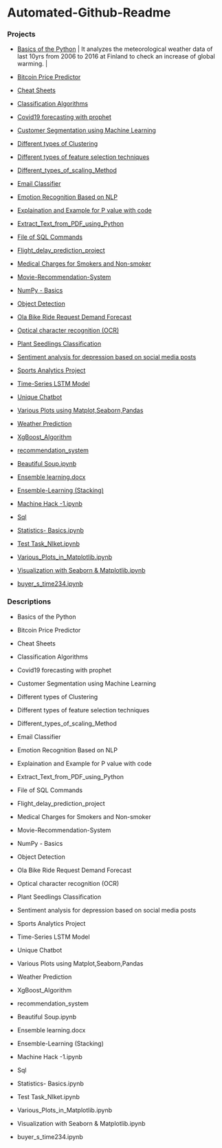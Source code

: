 # Automated-Github-Readme


### Projects
<!-- Projects start -->
- [Basics of the Python](/Niketkumardheeryan/Hands-on-ML-Basic-to-Advance-/tree/master/Basics%20of%20the%20Python) |   It analyzes the meteorological weather data of last 10yrs from 2006 to 2016 at Finland to check an increase of global warming.   |

- [Bitcoin Price Predictor](/Niketkumardheeryan/Hands-on-ML-Basic-to-Advance-/tree/master/Bitcoin%20Price%20Predictor)

- [Cheat Sheets](/Niketkumardheeryan/Hands-on-ML-Basic-to-Advance-/tree/master/Cheat%20Sheets)

- [Classification Algorithms](/Niketkumardheeryan/Hands-on-ML-Basic-to-Advance-/tree/master/Classification%20Algorithms)

- [Covid19 forecasting with prophet](/Niketkumardheeryan/Hands-on-ML-Basic-to-Advance-/tree/master/Covid19%20forecasting%20with%20prophet)

- [Customer Segmentation using Machine Learning](/Niketkumardheeryan/Hands-on-ML-Basic-to-Advance-/tree/master/Customer%20Segmentation%20using%20Machine%20Learning)

- [Different types of Clustering](/Niketkumardheeryan/Hands-on-ML-Basic-to-Advance-/tree/master/Different%20types%20of%20Clustering)

- [Different types of feature selection techniques](/Niketkumardheeryan/Hands-on-ML-Basic-to-Advance-/tree/master/Different%20types%20of%20feature%20selection%20techniques)

- [Different_types_of_scaling_Method](/Niketkumardheeryan/Hands-on-ML-Basic-to-Advance-/tree/master/Different_types_of_scaling_Method)

- [Email Classifier](/Niketkumardheeryan/Hands-on-ML-Basic-to-Advance-/tree/master/Email%20Classifier)

- [Emotion Recognition Based on NLP](/Niketkumardheeryan/Hands-on-ML-Basic-to-Advance-/tree/master/Emotion%20Recognition%20Based%20on%20NLP)

- [Explaination and Example for P value with code](/Niketkumardheeryan/Hands-on-ML-Basic-to-Advance-/tree/master/Explaination%20and%20Example%20for%20P%20value%20with%20code)

- [Extract_Text_from_PDF_using_Python](/Niketkumardheeryan/Hands-on-ML-Basic-to-Advance-/tree/master/Extract_Text_from_PDF_using_Python)

- [File of SQL Commands](/Niketkumardheeryan/Hands-on-ML-Basic-to-Advance-/tree/master/File%20of%20SQL%20Commands)

- [Flight_delay_prediction_project](/Niketkumardheeryan/Hands-on-ML-Basic-to-Advance-/tree/master/Flight_delay_prediction_project)

- [Medical Charges for Smokers and Non-smoker](/Niketkumardheeryan/Hands-on-ML-Basic-to-Advance-/tree/master/Medical%20Charges%20for%20Smokers%20and%20Non-smoker)

- [Movie-Recommendation-System](/Niketkumardheeryan/Hands-on-ML-Basic-to-Advance-/tree/master/Movie-Recommendation-System)

- [NumPy - Basics](/Niketkumardheeryan/Hands-on-ML-Basic-to-Advance-/tree/master/NumPy%20-%20Basics)

- [Object Detection](/Niketkumardheeryan/Hands-on-ML-Basic-to-Advance-/tree/master/Object%20Detection)

- [Ola Bike Ride Request Demand Forecast](/Niketkumardheeryan/Hands-on-ML-Basic-to-Advance-/tree/master/Ola%20Bike%20Ride%20Request%20Demand%20Forecast)

- [Optical character recognition (OCR)](/Niketkumardheeryan/Hands-on-ML-Basic-to-Advance-/tree/master/Optical%20character%20recognition%20(OCR))

- [Plant Seedlings Classification](/Niketkumardheeryan/Hands-on-ML-Basic-to-Advance-/tree/master/Plant%20Seedlings%20Classification)

- [Sentiment analysis for depression based on social media posts](/Niketkumardheeryan/Hands-on-ML-Basic-to-Advance-/tree/master/Sentiment%20analysis%20for%20depression%20based%20on%20social%20media%20posts)

- [Sports Analytics Project](/Niketkumardheeryan/Hands-on-ML-Basic-to-Advance-/tree/master/Sports%20Analytics%20Project)

- [Time-Series LSTM Model](/Niketkumardheeryan/Hands-on-ML-Basic-to-Advance-/tree/master/Time-Series%20LSTM%20Model)

- [Unique Chatbot](/Niketkumardheeryan/Hands-on-ML-Basic-to-Advance-/tree/master/Unique%20Chatbot)

- [Various Plots using Matplot,Seaborn,Pandas](/Niketkumardheeryan/Hands-on-ML-Basic-to-Advance-/tree/master/Various%20Plots%20using%20Matplot%2CSeaborn%2CPandas)

- [Weather Prediction](/Niketkumardheeryan/Hands-on-ML-Basic-to-Advance-/tree/master/Weather%20Prediction)

- [XgBoost_Algorithm](/Niketkumardheeryan/Hands-on-ML-Basic-to-Advance-/tree/master/XgBoost_Algorithm)

- [recommendation_system](/Niketkumardheeryan/Hands-on-ML-Basic-to-Advance-/tree/master/recommendation_system)

- [Beautiful Soup.ipynb](/Niketkumardheeryan/Hands-on-ML-Basic-to-Advance-/blob/master/Beautiful%20Soup.ipynb)

- [Ensemble learning.docx](/Niketkumardheeryan/Hands-on-ML-Basic-to-Advance-/blob/master/Ensemble%20learning.docx)

- [Ensemble-Learning (Stacking)](/Niketkumardheeryan/Hands-on-ML-Basic-to-Advance-/blob/master/Ensemble-Learning%20(Stacking))

- [Machine Hack -1.ipynb](/Niketkumardheeryan/Hands-on-ML-Basic-to-Advance-/blob/master/Machine%20Hack%20-1.ipynb)

- [Sql](/Niketkumardheeryan/Hands-on-ML-Basic-to-Advance-/blob/master/Sql)

- [Statistics- Basics.ipynb](/Niketkumardheeryan/Hands-on-ML-Basic-to-Advance-/blob/master/Statistics-%20Basics.ipynb)

- [Test Task_NIket.ipynb](/Niketkumardheeryan/Hands-on-ML-Basic-to-Advance-/blob/master/Test%20Task_NIket.ipynb)

- [Various_Plots_in_Matplotlib.ipynb](/Niketkumardheeryan/Hands-on-ML-Basic-to-Advance-/blob/master/Various_Plots_in_Matplotlib.ipynb)

- [Visualization  with Seaborn & Matplotlib.ipynb](/Niketkumardheeryan/Hands-on-ML-Basic-to-Advance-/blob/master/Visualization%20%20with%20Seaborn%20%26%20Matplotlib.ipynb)

- [buyer_s_time234.ipynb](/Niketkumardheeryan/Hands-on-ML-Basic-to-Advance-/blob/master/buyer_s_time234.ipynb)
<!-- Projects end -->

</td>

<td valign="top" width="50%">

### Descriptions
<!-- TILs start -->
- Basics of the Python

- Bitcoin Price Predictor

- Cheat Sheets

- Classification Algorithms

- Covid19 forecasting with prophet

- Customer Segmentation using Machine Learning

- Different types of Clustering

- Different types of feature selection techniques

- Different_types_of_scaling_Method

- Email Classifier

- Emotion Recognition Based on NLP

- Explaination and Example for P value with code

- Extract_Text_from_PDF_using_Python

- File of SQL Commands

- Flight_delay_prediction_project

- Medical Charges for Smokers and Non-smoker

- Movie-Recommendation-System

- NumPy - Basics

- Object Detection

- Ola Bike Ride Request Demand Forecast

- Optical character recognition (OCR)

- Plant Seedlings Classification

- Sentiment analysis for depression based on social media posts

- Sports Analytics Project

- Time-Series LSTM Model

- Unique Chatbot

- Various Plots using Matplot,Seaborn,Pandas

- Weather Prediction

- XgBoost_Algorithm

- recommendation_system

- Beautiful Soup.ipynb

- Ensemble learning.docx

- Ensemble-Learning (Stacking)

- Machine Hack -1.ipynb

- Sql

- Statistics- Basics.ipynb

- Test Task_NIket.ipynb

- Various_Plots_in_Matplotlib.ipynb

- Visualization  with Seaborn & Matplotlib.ipynb

- buyer_s_time234.ipynb
<!-- TILs end -->

